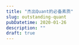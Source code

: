 ```yaml
---
title: "杰出Quant的必备素质"
slug: outstanding-quant
pubDatetime: 2020-01-26
description: ""
draft: true
---
```

